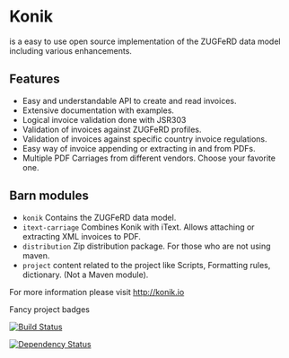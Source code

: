 # Konik 

is a easy to use open source implementation of the ZUGFeRD data model including various enhancements. 

## Features 
 - Easy and understandable API to create and read invoices.
 - Extensive documentation with examples.
 - Logical invoice validation done with JSR303
 - Validation of invoices against ZUGFeRD profiles.
 - Validation of invoices against specific country invoice regulations.
 - Easy way of invoice appending or extracting in and from PDFs.
 - Multiple PDF Carriages from different vendors. Choose your favorite one.

## Barn modules 

 - ```konik``` Contains the ZUGFeRD data model. 
 - ```itext-carriage```	Combines Konik with iText. Allows attaching or extracting XML invoices to PDF.
 - ```distribution``` Zip distribution package. For those who are not using maven.
 - ```project``` content related to the project like Scripts, Formatting rules, dictionary.  (Not a Maven module). 
 

For more information please visit http://konik.io


Fancy project badges

[![Build Status](http://ci.konik.io/job/barn/badge/icon)](http://ci.konik.io/job/barn/)

[![Dependency Status](https://www.versioneye.com/user/projects/5356668dfe0d07e4c9000148/badge.png)](https://www.versioneye.com/user/projects/5356668dfe0d07e4c9000148)
